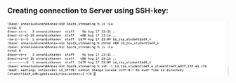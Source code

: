 ### Creating connection to Server using SSH-key:

![Server connection](https://github.com/Annassie/Streaming_data_processing/blob/Anna_Niukkanen_task_1/screenshots/task_1/Screenshot%202022-08-17%20at%2023.40.18.png)
